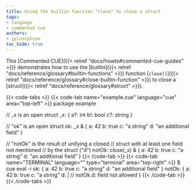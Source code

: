 ```yaml
---
title: Using the builtin function "close" to close a struct
tags:
- language
- commented cue
authors:
- jpluscplusm
toc_hide: true
---
```


This [Commented CUE]({{< relref "docs/howto#commented-cue-guides" >}})
demonstrates how to use the
[builtin]({{< relref "docs/reference/glossary#builtin-functions" >}})
function
[`close()`]({{< relref "docs/reference/glossary#close-builtin-function" >}})
to close a
[struct]({{< relref "docs/reference/glossary#struct" >}}).

{{< code-tabs >}}
{{< code-tab name="example.cue" language="cue"  area="top-left" >}}
package example

// _x is an open struct
_x: {
	a?: int
	b!: bool
	c?: string
}

// "ok" is an open struct
ok: _x & {
	a: 42
	b: true
	c: "a string"
	d: "an additional field"
}

// "notOk" is the result of unifying a closed
// struct with at least one field not mentioned
// by the struct ("d")
notOk: close(_x) & {
	a: 42
	b: true
	c: "a string"
	d: "an additional field"
}
{{< /code-tab >}}
{{< code-tab name="TERMINAL" language="" type="terminal" area="top-right" >}}
$ cue eval -i
ok: {
    a: 42
    b: true
    c: "a string"
    d: "an additional field"
}
notOk: {
    a: 42
    b: true
    c: "a string"
    d: _|_ // notOk.d: field not allowed
}
{{< /code-tab >}}
{{< /code-tabs >}}
